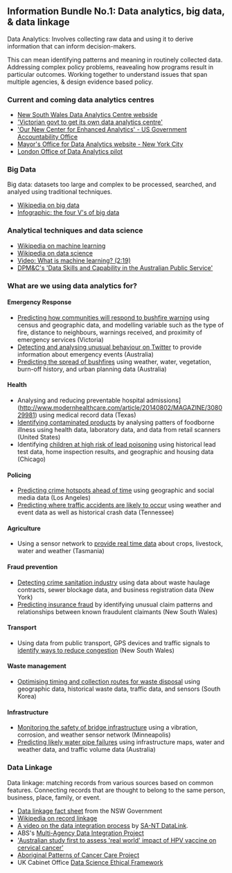 ## Information Bundle No.1: Data analytics, big data, & data linkage

Data Analytics: Involves collecting raw data and using it to derive information that can inform decision-makers.

This can mean identifying patterns and meaning in routinely collected data.  Addressing complex policy problems, reavealing how programs result in particular outcomes.  Working together to understand issues that span multiple agencies, & design evidence based policy.

### Current and coming data analytics centres

+ [New South Wales Data Analytics Centre webside](https://www.finance.nsw.gov.au/ict/nsw-data-analytics-centre)
+ ['Victorian govt to get its own data analytics centre'](https://www.itnews.com.au/news/victorian-govt-to-get-its-own-data-analytics-centre-439093)
+ ['Our New Center for Enhanced Analytics' - US Government Accountability Office](https://blog.gao.gov/2016/09/13/our-new-center-for-advanced-analytics/)
+ [Mayor's Office for Data Analytics website - New York City](http://www.nyc.gov/html/analytics/html/home/home.shtml)
+ [London Office of Data Analytics pilot](https://data.london.gov.uk/dataset/london-office-of-data-analytics)

### Big Data

Big data: datasets too large and complex to be processed, searched, and analyed using traditional techniques.

+ [Wikipedia on big data](https://en.wikipedia.org/wiki/Big_data)
+ [Infographic: the four V's of big data](http://www.ibmbigdatahub.com/infographic/four-vs-big-data)

### Analytical techniques and data science

+ [Wikipedia on machine learning](https://en.wikipedia.org/wiki/Machine_learning)
+ [Wikipedia on data science](https://en.wikipedia.org/wiki/Data_science)
+ [Video: What is machine learning? (2:19)](https://www.youtube.com/watch?v=f_uwKZIAeM0)
+ [DPM&C's 'Data Skills and Capability in the Australian Public Service'](https://www.dpmc.gov.au/sites/default/files/publications/data-skills-capability.pdf)

### What are we using data analytics for?

#### Emergency Response

+ [Predicting how communities will respond to bushfire warning](http://beloglazov.info/papers/2016-smpt-wildfire-evacuation.pdf) using census and geographic data, and modelling variable such as the type of fire, distance to neighbours, warnings received, and proximity of emergency services (Victoria)
+ [Detecting and analysing unusual behaviour on Twitter](https://www.csiro.au/en/Research/D61/Areas/Data-for-decisions/Disaster-management/ESA) to provide information about emergency events (Australia)
+ [Predicting the spread of bushfires](https://www.csiro.au/en/Research/D61/Areas/Data-for-decisions/Disaster-management/Spark) using weather, water, vegetation, burn-off history, and urban planning data (Australia)

#### Health

+ Analysing and reducing preventable hospital admissions](http://www.modernhealthcare.com/article/20140802/MAGAZINE/308029981) using medical record data (Texas)
+ [Identifying contaminated products](http://www.sigspatial.org/sigspatial-special-issues/sigspatial-special-volume-8-number-1-march-2016/Paper1.pdf) by analysing patters of foodborne illness using health data, laboratory data, and data from retail scanners (United States)
+ Identifying [children at high risk of lead poisoning](https://dssg.uchicago.edu/wp-content/uploads/2016/01/p2039-potash.pdf) using historical lead test data, home inspection results, and geographic and housing data (Chicago)

#### Policing

+ [Predicting crime hotspots ahead of time](https://www.theguardian.com/cities/2014/jun/25/predicting-crime-lapd-los-angeles-police-data-analysis-algorithm-minority-report) using geographic and social media data (Los Angeles)
+ [Predicting where traffic accidents are likely to occur](https://gcn.com/articles/2017/02/09/big-data-crash-prediction.aspx) using weather and event data as well as historical crash data (Tennessee)

#### Agriculture
+ Using a sensor network to [provide real time data](http://www.sense-t.org.au/projects-and-research/agriculture) about crops, livestock, water and weather (Tasmania)

#### Fraud prevention

+ [Detecting crime sanitation industry](http://cseweb.ucsd.edu/~elkan/255/NewYorkFT.pdf) using data about waste haulage contracts, sewer blockage data, and business registration data  (New York)
+ [Predicting insurance fraud](https://www.itnews.com.au/news/how-data-is-helping-nsws-insurance-watchdog-flag-dodgy-compo-claims-430061) by identifying unusual claim patterns and relationships between known fraudulent claimants (New South Wales)

#### Transport

+ Using data from public transport, GPS devices and traffic signals to [identify ways to reduce congestion](https://www.itnews.com.au/news/data61-out-to-bust-sydney-congestion-418034) (New South Wales)

#### Waste management

+ [Optimising timing and collection routes for waste disposal](https://datafloq.com/read/how-big-data-shapes-urban-waste-management-service/662) using geographic data, historical waste data, traffic data, and sensors (South Korea)

#### Infrastructure

+ [Monitoring the safety of bridge infrastructure](https://datafloq.com/read/5-ways-big-data-will-improve-civil-infrastructure/1477) using a vibration, corrosion, and weather sensor network (Minneapolis)
+ [Predicting likely water pipe failures](https://research.csiro.au/data61/water-pipe-failure-prediction/) using infrastructure maps, water and weather data, and traffic volume data (Australia)

### Data Linkage

Data linkage: matching records from various sources based on common features.  Connecting records that are thought to belong to the same person, business, place, family, or event.

+ [Data linkage fact sheet](https://www.finance.nsw.gov.au/ict/sites/default/files/resources/Fact%20Sheet%20-%20Data%20Linkage.pdf) from the NSW Government
+ [Wikipedia on record linkage](https://en.wikipedia.org/wiki/Record_linkage)
+ [A video on the data integration process](https://www.youtube.com/v/vLYGcbxrIPA) by [SA-NT DataLink](https://www.santdatalink.org.au/).
+ ABS's [Multi-Agency Data Integration Project](http://www.abs.gov.au/ausstats/abs@.nsf/be4aa82cd8cf7f07ca2570d60018da27/5eaa695de4bc61d1ca257f4c00170b7f!OpenDocument)
+ ['Australian study first to assess 'real world' impact of HPV vaccine on cervical cancer'](http://www.cancer.org.au/news/blog/prevention/australian-study-first-to-assess-real-world-impact-of-hpv-vaccine-on-cervical-cancer.html)
+ [Aboriginal Patterns of Cancer Care Project](http://www.healthinfonet.ecu.edu.au/key-resources/programs-projects?pid=1562)
+ UK Cabinet Office [Data Science Ethical Framework](https://www.gov.uk/government/publications/data-science-ethical-framework)
